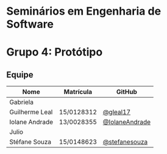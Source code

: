# Seminários em Engenharia de Software

# Grupo 4: Protótipo 




## Equipe

 Nome | Matrícula | GitHub
------- | --------- | -------
Gabriela |    |    
Guilherme Leal | 15/0128312| [@gleal17](https://github.com/gleal17)
Iolane Andrade | 13/0028355 | [@IolaneAndrade](https://github.com/IolaneAndrade)
Julio |  | 
Stéfane Souza | 15/0148623 | [@stefanesouza](https://github.com/stefanesouza)
